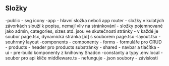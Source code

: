 ## Složky
-public - svg icony
-app - hlavní složka neboli app router
    - složky v kulatých závorkách slouží k popisu, nemají vliv na stránkování
    - složky pojemnované jako admin, categories, sizes atd. jsou ve skutečnosti stránky - v každé je soubor page.tsx, dynamická stránka [id] s souborem page.tsx
    -layout.tsx - souhrnný layout
-components - componenty
            - forms - formuláře pro CRUD
            - products - header pro products substránky
            - shared - navbar a tlačítka
            - ui - pre-build komponenty z knihovny Shadcn 
-constanty a typy
.env.local - soubor pro api klíče
middleware.ts - nefunguje
-.json soubory - závislosti
